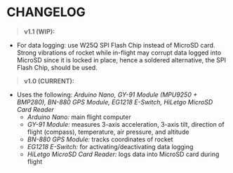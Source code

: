 # CHANGELOG

> **v1.1 (WIP):**
- For data logging: use W25Q SPI Flash Chip instead of MicroSD card. Strong vibrations of rocket while in-flight may corrupt data logged into MicroSD since it is locked in place, hence a soldered alternative, the SPI Flash Chip, should be used. 
 
> **v1.0 (CURRENT):**
- Uses the following: _Arduino Nano, GY-91 Module (MPU9250 + BMP280), BN-880 GPS Module, EG1218 E-Switch, HiLetgo MicroSD Card Reader_
  - _Arduino Nano:_ main flight computer
  - _GY-91 Module:_ measures 3-axis acceleration, 3-axis tilt, direction of flight (compass), temperature, air pressure, and altitude
  - _BN-880 GPS Module:_ tracks coordinates of rocket
  - _EG1218 E-Switch:_ for activating/deactivating data logging
  - _HiLetgo MicroSD Card Reader:_ logs data into MicroSD card during flight
